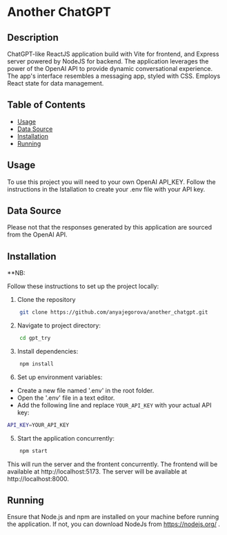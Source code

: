 # Another ChatGPT 

## Description

ChatGPT-like ReactJS application build with Vite for frontend, and Express server powered by NodeJS for backend.
The application leverages the power of the OpenAI API to provide dynamic conversational experience.
The app's interface resembles a messaging app, styled with CSS. Employs React state for data management.

## Table of Contents


- [Usage](#usage)
- [Data Source](#data_source)
- [Installation](#installation)
- [Running](#running)

## Usage

To use this project you will need to your own OpenAI API_KEY. Follow the instructions in the Istallation to create your .env file with your API key. 

## Data Source

Please not that the responses generated by this application are sourced from the OpenAI API.

## Installation

**NB: 

Follow these instructions to set up the project locally:

1. Clone the repository

```bash
    git clone https://github.com/anyajegorova/another_chatgpt.git
```

2. Navigate to project directory:

```bash
    cd gpt_try
```

3. Install dependencies:

```bash
    npm install
```

6. Set up environment variables:

- Create a new file named '.env' in the root folder.
- Open the '.env' file in a text editor.
- Add the following line and replace `YOUR_API_KEY` with your actual API key: 

```bash
API_KEY=YOUR_API_KEY
```

5. Start the application concurrently:

```bash
    npm start
```

This will run the server and the frontent concurrently.
The frontend will be available at http://localhost:5173.
The server will be available at http://localhost:8000.


## Running

Ensure that Node.js and npm are installed on your machine before running the application.
If not, you can download NodeJs from https://nodejs.org/ .



